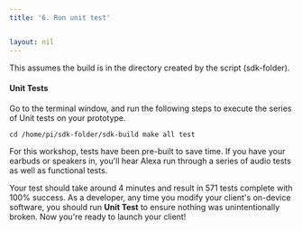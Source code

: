 ```yaml
---
title: '6. Run unit test'


layout: nil
---
```

This assumes the build is in the directory created by the script (sdk-folder).



#### Unit Tests

Go to the terminal window, and run the following steps to execute the series of Unit tests on your prototype.

`cd /home/pi/sdk-folder/sdk-build
make all test
`

For this workshop, tests have been pre-built to save time.  If you have your earbuds or speakers in, you'll hear Alexa run through a series of audio tests as well as functional tests.

Your test should take around 4 minutes and result in 571 tests complete with 100% success.  As a developer, any time you modify your client's on-device software, you should run **Unit Test** to ensure nothing was unintentionally broken.  Now you're ready to launch your client!

